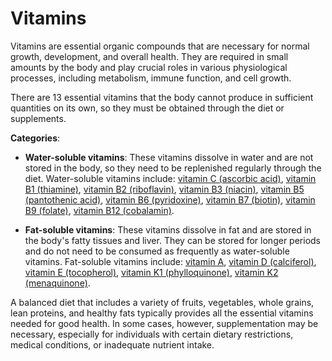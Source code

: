 # Vitamins

Vitamins are essential organic compounds that are necessary for normal growth, development, and overall health. They are required in small amounts by the body and play crucial roles in various physiological processes, including metabolism, immune function, and cell growth.

There are 13 essential vitamins that the body cannot produce in sufficient quantities on its own, so they must be obtained through the diet or supplements. 

**Categories**:

* **Water-soluble vitamins**: These vitamins dissolve in water and are not stored in the body, so they need to be replenished regularly through the diet. Water-soluble vitamins include: [vitamin C (ascorbic acid)](../vitamin-c-ascorbic-acid/), [vitamin B1 (thiamine)](../vitamin-b1-thiamine/), [vitamin B2 (riboflavin)](../vitamin-b2-riboflavin/), [vitamin B3 (niacin)](../vitamin-b3-niacin/), [vitamin B5 (pantothenic acid)](../vitamin-b5-pantothenic-acid/), [vitamin B6 (pyridoxine)](../vitamin-b6-pyridoxine/), [vitamin B7 (biotin)](../vitamin-b7-biotin/), [vitamin B9 (folate)](../vitamin-b9-folate/), [vitamin B12 (cobalamin)](../vitamin-b12-cobalamin/).

* **Fat-soluble vitamins**: These vitamins dissolve in fat and are stored in the body's fatty tissues and liver. They can be stored for longer periods and do not need to be consumed as frequently as water-soluble vitamins. Fat-soluble vitamins include: [vitamin A](../vitamin-a-retinol/), [vitamin D (calciferol)](../vitamin-d-calciferol), [vitamin E (tocopherol)](../vitamin-e-tocopherol/), [vitamin K1 (phylloquinone)](../vitamin-k1-phylloquinone/), [vitamin K2 (menaquinone)](../vitamin-k2-menaquinone/).

A balanced diet that includes a variety of fruits, vegetables, whole grains, lean proteins, and healthy fats typically provides all the essential vitamins needed for good health. In some cases, however, supplementation may be necessary, especially for individuals with certain dietary restrictions, medical conditions, or inadequate nutrient intake.
